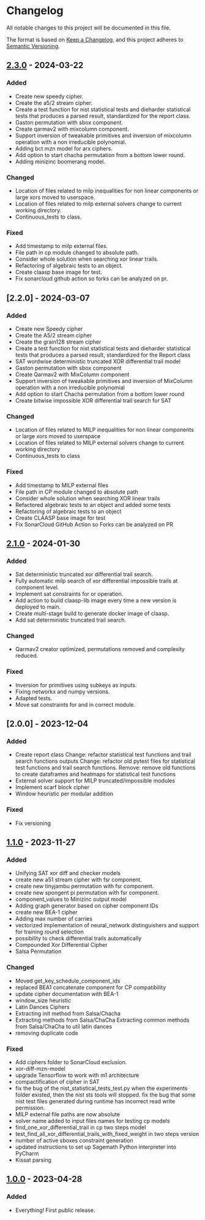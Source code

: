 # Changelog

All notable changes to this project will be documented in this file.

The format is based on [Keep a Changelog](https://keepachangelog.com/en/1.0.0/),
and this project adheres to [Semantic Versioning](https://semver.org/spec/v2.0.0.html).

## [2.3.0] - 2024-03-22

### Added

- Create new speedy cipher.
- Create the a5/2 stream cipher.
- Create a test function for nist statistical tests and dieharder statistical tests that produces a parsed result, standardized for the report class.
- Gaston permutation with sbox component.
- Create qarmav2 with mixcolumn component.
- Support inversion of tweakable primitives and inversion of mixcolumn operation with a non irreducible polynomial.
- Adding bct mzn model for arx ciphers.
- Add option to start chacha permutation from a bottom lower round.
- Adding minizinc boomerang model.

### Changed

- Location of files related to milp inequalities for non linear components or large xors moved to userspace.
- Location of files related to milp external solvers change to current working directory.
- Continuous_tests to class.

### Fixed

- Add timestamp to milp external files.
- File path in cp module changed to absolute path.
- Consider whole solution when searching xor linear trails.
- Refactoring of algebraic tests to an object.
- Create claasp base image for test.
- Fix sonarcloud github action so forks can be analyzed on pr.

## [2.2.0] - 2024-03-07

### Added

- Create new Speedy cipher
- Create the A5/2 stream cipher
- Create the grain128 stream cipher
- Create a test function for nist statistical tests and dieharder statistical tests that produces a parsed result, standardized for the Report class
- SAT wordwise deterministic truncated XOR differential trail model
- Gaston permutation with sbox component
- Create Qarmav2 with MixColumn component
- Support inversion of tweakable primitives and inversion of MixColumn operation with a non irreducible polynomial
- Add option to start Chacha permutation from a bottom lower round
- Create bitwise impossible XOR differential trail search for SAT

### Changed

- Location of files related to MILP inequalities for non linear components or large xors moved to userspace
- Location of files related to MILP external solvers change to current working directory
- Continuous_tests to class

### Fixed

- Add timestamp to MILP external files
- File path in CP module changed to absolute path
- Consider whole solution when searching XOR linear trails
- Refactored algebraic tests to an object and added some tests
- Refactoring of algebraic tests to an object
- Create CLAASP base image for test
- Fix SonarCloud GitHub Action so Forks can be analyzed on PR

## [2.1.0] - 2024-01-30

### Added

- Sat deterministic truncated xor differential trail search.
- Fully automatic milp search of xor differential impossible trails at component level.
- Implement sat constraints for or operation.
- Add action to build claasp-lib image every time a new version is deployed to main.
- Create multi-stage build to generate docker image of claasp.
- Add sat deterministic truncated trail search.

### Changed

- Qarmav2 creator optimized, permutations removed and complexity reduced.

### Fixed

- Inversion for primitives using subkeys as inputs.
- Fixing networkx and numpy versions.
- Adapted tests.
- Move sat constraints for and in correct module.

## [2.0.0] - 2023-12-04

### Added

- Create report class Change: refactor statistical test functions and trail search functions outputs Change: refactor old pytest files for statistical test functions and trail search functions. Remove: remove old functions to create dataframes and heatmaps for statistical test functions
- External solver support for MILP truncated/impossible modules
- Implement scarf block cipher
- Window heuristic per modular addition

### Fixed

- Fix versioning

## [1.1.0] - 2023-11-27

### Added

- Unifying SAT xor diff and checker models
- create new a51 stream cipher with fsr component.
- create new tinyjambu permutation with fsr component.
- create new spongent pi permutation with fsr component.
- component_values to Minizinc output model
- Adding graph generator based on cipher component IDs
- create new BEA-1 cipher
- Adding max number of carries
- vectorized implementation of neural_network distinguishers and support for training round selection
- possibility to check differential trails automatically
- Compounded Xor Differential Cipher
- Salsa Permutation

### Changed

- Moved get_key_schedule_component_ids
- replaced BEA1 concatenate component for CP compatibility
- update cipher documentation with BEA-1
- window_size heuristic
- Latin Dances Ciphers
- Extracting init method from Salsa/Chacha
- Extracting methods from Salsa/ChaCha Extracting common methods from Salsa/ChaCha to util latin dances
- removing duplicate code

### Fixed

- Add ciphers folder to SonarCloud exclusion.
- xor-diff-mzn-model
- upgrade Tensorflow to work with m1 architecture
- compactification of cipher in SAT
- fix the bug of the nist_statistical_tests_test.py when the experiments folder existed, then the nist sts tools will stopped. fix the bug that some nist test files generated during runtime has incorrect read write permission.
- MILP external file paths are now absolute
- solver name added to input files names for testing cp models
- find_one_xor_differential_trail in cp two steps model
- test_find_all_xor_differential_trails_with_fixed_weight in two steps version
- number of active sboxes constraint generation
- updated instructions to set up Sagemath Python interpreter into PyCharm
- Kissat parsing

## [1.0.0] - 2023-04-28

### Added

- Everything! First public release.

[2.3.0]: https://github.com/Crypto-TII/claasp/compare/v2.3.0..v2.1.0
[2.1.0]: https://github.com/Crypto-TII/claasp/compare/v2.1.0..v2.0.0
[1.1.0]: https://github.com/Crypto-TII/claasp/releases/tag/v1.1.0
[1.0.0]: https://github.com/Crypto-TII/claasp/releases/tag/v1.0.0
